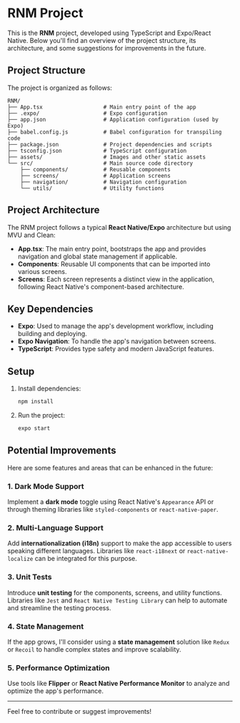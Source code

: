 
# RNM Project

This is the **RNM** project, developed using TypeScript and Expo/React Native. Below you'll find an overview of the project structure, its architecture, and some suggestions for improvements in the future.

## Project Structure

The project is organized as follows:

```
RNM/
├── App.tsx                   # Main entry point of the app
├── .expo/                    # Expo configuration
├── app.json                  # Application configuration (used by Expo)
├── babel.config.js           # Babel configuration for transpiling code
├── package.json              # Project dependencies and scripts
├── tsconfig.json             # TypeScript configuration
├── assets/                   # Images and other static assets
└── src/                      # Main source code directory
    ├── components/           # Reusable components
    ├── screens/              # Application screens
    ├── navigation/           # Navigation configuration
    └── utils/                # Utility functions
```

## Project Architecture

The RNM project follows a typical **React Native/Expo** architecture but using MVU and Clean:

- **App.tsx**: The main entry point, bootstraps the app and provides navigation and global state management if applicable.
- **Components**: Reusable UI components that can be imported into various screens.
- **Screens**: Each screen represents a distinct view in the application, following React Native's component-based architecture.

## Key Dependencies

- **Expo**: Used to manage the app's development workflow, including building and deploying.
- **Expo Navigation**: To handle the app's navigation between screens.
- **TypeScript**: Provides type safety and modern JavaScript features.

## Setup

1. Install dependencies:
   ```bash
   npm install
   ```

2. Run the project:
   ```bash
   expo start
   ```

## Potential Improvements

Here are some features and areas that can be enhanced in the future:

### 1. Dark Mode Support
Implement a **dark mode** toggle using React Native's `Appearance` API or through theming libraries like `styled-components` or `react-native-paper`.

### 2. Multi-Language Support
Add **internationalization (i18n)** support to make the app accessible to users speaking different languages. Libraries like `react-i18next` or `react-native-localize` can be integrated for this purpose.

### 3. Unit Tests
Introduce **unit testing** for the components, screens, and utility functions. Libraries like `Jest` and `React Native Testing Library` can help to automate and streamline the testing process.

### 4. State Management
If the app grows, I'll consider using a **state management** solution like `Redux` or `Recoil` to handle complex states and improve scalability.

### 5. Performance Optimization
Use tools like **Flipper** or **React Native Performance Monitor** to analyze and optimize the app's performance.

---

Feel free to contribute or suggest improvements!
